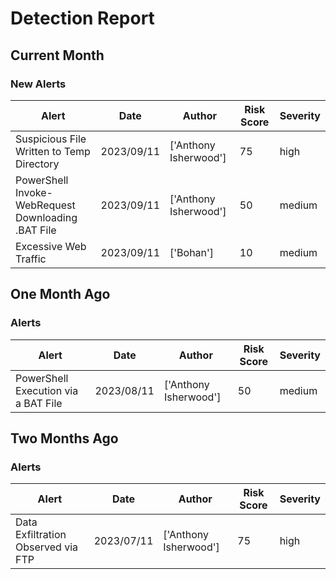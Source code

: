 # Detection Report
## Current Month
### New Alerts
| Alert | Date | Author | Risk Score | Severity |
| --- | --- | --- | --- | --- |
|Suspicious File Written to Temp Directory|2023/09/11|['Anthony Isherwood']|75|high|
|PowerShell Invoke-WebRequest Downloading .BAT File|2023/09/11|['Anthony Isherwood']|50|medium|
|Excessive Web Traffic|2023/09/11|['Bohan']|10|medium|
## One Month Ago
### Alerts
| Alert | Date | Author | Risk Score | Severity |
| --- | --- | --- | --- | --- |
|PowerShell Execution via a BAT File|2023/08/11|['Anthony Isherwood']|50|medium|
## Two Months Ago
### Alerts
| Alert | Date | Author | Risk Score | Severity |
| --- | --- | --- | --- | --- |
|Data Exfiltration Observed via FTP|2023/07/11|['Anthony Isherwood']|75|high|
